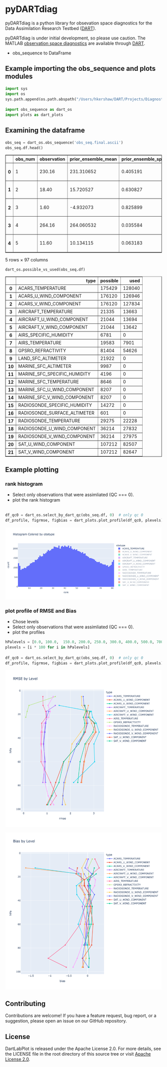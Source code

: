 # pyDARTdiag

pyDARTdiag is a python library for obsevation space diagnostics for the Data Assimilation Research Testbed ([DART](https://github.com/NCAR/DART)).

pyDARTdiag is under initial development, so please use caution.
The MATLAB [observation space diagnostics](https://docs.dart.ucar.edu/en/latest/guide/matlab-observation-space.html) are available through [DART](https://github.com/NCAR/DART).

* obs\_sequence to DataFrame

## Example importing the obs\_sequence and plots modules

```python
import sys
import os
sys.path.append(os.path.abspath("/Users/hkershaw/DART/Projects/Diagnostics/pyDART/src/obs_sequence"))

import obs_sequence as dart_os
import plots as dart_plots
```

## Examining the dataframe

```python
obs_seq = dart_os.obs_sequence('obs_seq.final.ascii')
obs_seq.df.head()
```

<div>
<style scoped>
    .dataframe tbody tr th:only-of-type {
        vertical-align: middle;
    }

    .dataframe tbody tr th {
        vertical-align: top;
    }

    .dataframe thead th {
        text-align: right;
    }
</style>
<table border="1" class="dataframe">
  <thead>
    <tr style="text-align: right;">
      <th></th>
      <th>obs_num</th>
      <th>observation</th>
      <th>prior_ensemble_mean</th>
      <th>prior_ensemble_spread</th>
      <th>prior_ensemble_member_1</th>
      <th>prior_ensemble_member_2</th>
      <th>prior_ensemble_member_3</th>
      <th>prior_ensemble_member_4</th>
      <th>prior_ensemble_member_5</th>
      <th>prior_ensemble_member_6</th>
      <th>...</th>
      <th>latitude</th>
      <th>vertical</th>
      <th>vert_unit</th>
      <th>type</th>
      <th>seconds</th>
      <th>days</th>
      <th>time</th>
      <th>obs_err_var</th>
      <th>bias</th>
      <th>sq_err</th>
    </tr>
  </thead>
  <tbody>
    <tr>
      <th>0</th>
      <td>1</td>
      <td>230.16</td>
      <td>231.310652</td>
      <td>0.405191</td>
      <td>231.304725</td>
      <td>231.562874</td>
      <td>231.333915</td>
      <td>231.297690</td>
      <td>232.081416</td>
      <td>231.051063</td>
      <td>...</td>
      <td>0.012188</td>
      <td>23950.0</td>
      <td>pressure (Pa)</td>
      <td>ACARS_TEMPERATURE</td>
      <td>75603</td>
      <td>153005</td>
      <td>2019-12-01 21:00:03</td>
      <td>1.00</td>
      <td>1.150652</td>
      <td>1.324001</td>
    </tr>
    <tr>
      <th>1</th>
      <td>2</td>
      <td>18.40</td>
      <td>15.720527</td>
      <td>0.630827</td>
      <td>14.217207</td>
      <td>15.558196</td>
      <td>15.805599</td>
      <td>16.594644</td>
      <td>14.877743</td>
      <td>16.334438</td>
      <td>...</td>
      <td>0.012188</td>
      <td>23950.0</td>
      <td>pressure (Pa)</td>
      <td>ACARS_U_WIND_COMPONENT</td>
      <td>75603</td>
      <td>153005</td>
      <td>2019-12-01 21:00:03</td>
      <td>6.25</td>
      <td>-2.679473</td>
      <td>7.179578</td>
    </tr>
    <tr>
      <th>2</th>
      <td>3</td>
      <td>1.60</td>
      <td>-4.932073</td>
      <td>0.825899</td>
      <td>-5.270562</td>
      <td>-5.955998</td>
      <td>-4.209766</td>
      <td>-5.105016</td>
      <td>-4.669405</td>
      <td>-4.365305</td>
      <td>...</td>
      <td>0.012188</td>
      <td>23950.0</td>
      <td>pressure (Pa)</td>
      <td>ACARS_V_WIND_COMPONENT</td>
      <td>75603</td>
      <td>153005</td>
      <td>2019-12-01 21:00:03</td>
      <td>6.25</td>
      <td>-6.532073</td>
      <td>42.667980</td>
    </tr>
    <tr>
      <th>3</th>
      <td>4</td>
      <td>264.16</td>
      <td>264.060532</td>
      <td>0.035584</td>
      <td>264.107192</td>
      <td>264.097270</td>
      <td>264.073212</td>
      <td>264.047718</td>
      <td>264.074140</td>
      <td>264.019895</td>
      <td>...</td>
      <td>0.010389</td>
      <td>56260.0</td>
      <td>pressure (Pa)</td>
      <td>ACARS_TEMPERATURE</td>
      <td>75603</td>
      <td>153005</td>
      <td>2019-12-01 21:00:03</td>
      <td>1.00</td>
      <td>-0.099468</td>
      <td>0.009894</td>
    </tr>
    <tr>
      <th>4</th>
      <td>5</td>
      <td>11.60</td>
      <td>10.134115</td>
      <td>0.063183</td>
      <td>10.067956</td>
      <td>10.078798</td>
      <td>10.120263</td>
      <td>10.084885</td>
      <td>10.135112</td>
      <td>10.140610</td>
      <td>...</td>
      <td>0.010389</td>
      <td>56260.0</td>
      <td>pressure (Pa)</td>
      <td>ACARS_U_WIND_COMPONENT</td>
      <td>75603</td>
      <td>153005</td>
      <td>2019-12-01 21:00:03</td>
      <td>6.25</td>
      <td>-1.465885</td>
      <td>2.148818</td>
    </tr>
  </tbody>
</table>
<p>5 rows × 97 columns</p>
</div>



```python
dart_os.possible_vs_used(obs_seq.df)
```

<div>
<style scoped>
    .dataframe tbody tr th:only-of-type {
        vertical-align: middle;
    }

    .dataframe tbody tr th {
        vertical-align: top;
    }

    .dataframe thead th {
        text-align: right;
    }
</style>
<table border="1" class="dataframe">
  <thead>
    <tr style="text-align: right;">
      <th></th>
      <th>type</th>
      <th>possible</th>
      <th>used</th>
    </tr>
  </thead>
  <tbody>
    <tr>
      <th>0</th>
      <td>ACARS_TEMPERATURE</td>
      <td>175429</td>
      <td>128040</td>
    </tr>
    <tr>
      <th>1</th>
      <td>ACARS_U_WIND_COMPONENT</td>
      <td>176120</td>
      <td>126946</td>
    </tr>
    <tr>
      <th>2</th>
      <td>ACARS_V_WIND_COMPONENT</td>
      <td>176120</td>
      <td>127834</td>
    </tr>
    <tr>
      <th>3</th>
      <td>AIRCRAFT_TEMPERATURE</td>
      <td>21335</td>
      <td>13663</td>
    </tr>
    <tr>
      <th>4</th>
      <td>AIRCRAFT_U_WIND_COMPONENT</td>
      <td>21044</td>
      <td>13694</td>
    </tr>
    <tr>
      <th>5</th>
      <td>AIRCRAFT_V_WIND_COMPONENT</td>
      <td>21044</td>
      <td>13642</td>
    </tr>
    <tr>
      <th>6</th>
      <td>AIRS_SPECIFIC_HUMIDITY</td>
      <td>6781</td>
      <td>0</td>
    </tr>
    <tr>
      <th>7</th>
      <td>AIRS_TEMPERATURE</td>
      <td>19583</td>
      <td>7901</td>
    </tr>
    <tr>
      <th>8</th>
      <td>GPSRO_REFRACTIVITY</td>
      <td>81404</td>
      <td>54626</td>
    </tr>
    <tr>
      <th>9</th>
      <td>LAND_SFC_ALTIMETER</td>
      <td>21922</td>
      <td>0</td>
    </tr>
    <tr>
      <th>10</th>
      <td>MARINE_SFC_ALTIMETER</td>
      <td>9987</td>
      <td>0</td>
    </tr>
    <tr>
      <th>11</th>
      <td>MARINE_SFC_SPECIFIC_HUMIDITY</td>
      <td>4196</td>
      <td>0</td>
    </tr>
    <tr>
      <th>12</th>
      <td>MARINE_SFC_TEMPERATURE</td>
      <td>8646</td>
      <td>0</td>
    </tr>
    <tr>
      <th>13</th>
      <td>MARINE_SFC_U_WIND_COMPONENT</td>
      <td>8207</td>
      <td>0</td>
    </tr>
    <tr>
      <th>14</th>
      <td>MARINE_SFC_V_WIND_COMPONENT</td>
      <td>8207</td>
      <td>0</td>
    </tr>
    <tr>
      <th>15</th>
      <td>RADIOSONDE_SPECIFIC_HUMIDITY</td>
      <td>14272</td>
      <td>0</td>
    </tr>
    <tr>
      <th>16</th>
      <td>RADIOSONDE_SURFACE_ALTIMETER</td>
      <td>601</td>
      <td>0</td>
    </tr>
    <tr>
      <th>17</th>
      <td>RADIOSONDE_TEMPERATURE</td>
      <td>29275</td>
      <td>22228</td>
    </tr>
    <tr>
      <th>18</th>
      <td>RADIOSONDE_U_WIND_COMPONENT</td>
      <td>36214</td>
      <td>27832</td>
    </tr>
    <tr>
      <th>19</th>
      <td>RADIOSONDE_V_WIND_COMPONENT</td>
      <td>36214</td>
      <td>27975</td>
    </tr>
    <tr>
      <th>20</th>
      <td>SAT_U_WIND_COMPONENT</td>
      <td>107212</td>
      <td>82507</td>
    </tr>
    <tr>
      <th>21</th>
      <td>SAT_V_WIND_COMPONENT</td>
      <td>107212</td>
      <td>82647</td>
    </tr>
  </tbody>
</table>
</div>


## Example plotting



### rank histogram

* Select only observations that were assimliated (QC === 0).
* plot the rank histogram

```python

df_qc0 = dart_os.select_by_dart_qc(obs_seq.df, 0)  # only qc 0
df_profile, figrmse, figbias = dart_plots.plot_profile(df_qc0, plevels)
```
![Rank Histogram](docs/images/rankhist.png)


### plot profile of RMSE and Bias 

* Chose levels
* Select only observations that were assimliated (QC === 0).
* plot the profiles

```python
hPalevels = [0.0, 100.0,  150.0, 200.0, 250.0, 300.0, 400.0, 500.0, 700, 850, 925, 1000]# float("inf")] # Pa?
plevels = [i * 100 for i in hPalevels]

df_qc0 = dart_os.select_by_dart_qc(obs_seq.df, 0)  # only qc 0
df_profile, figrmse, figbias = dart_plots.plot_profile(df_qc0, plevels)
```

![RMSE Plot](docs/images/rmse.png)

![Bias Plot](docs/images/bias.png)

## Contributing
Contributions are welcome! If you have a feature request, bug report, or a suggestion, please open an issue on our GitHub repository.

## License

DartLabPlot is released under the Apache License 2.0. For more details, see the LICENSE file in the root directory of this source tree or visit [Apache License 2.0](https://www.apache.org/licenses/LICENSE-2.0).